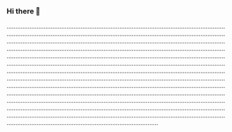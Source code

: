 ### Hi there 👋

..................................................................................................................................................................................................................................................................................................................................................................................................................................................................................................................................................................................................................................................................................................................................................................................................................................................................................................................................................................................................................................................................................................................................................................................................................................................................................................................................................................................................................................................................................................................................................................................................................................................................................................................................................................